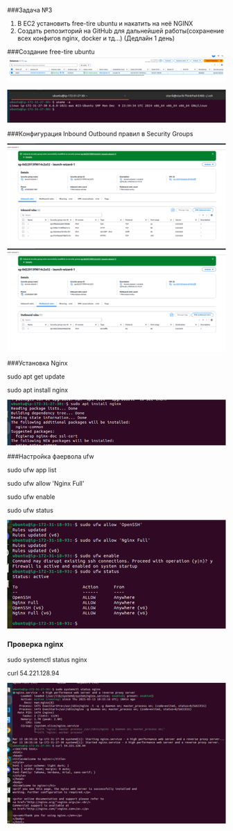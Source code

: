 ###Задача №3 

 1. В EC2 установить free-tire ubuntu и накатить на неё NGINX
 2. Создать репозиторий на GitHub для дальнейшей работы(сохранение всех конфигов nginx, docker и тд...) (Дедлайн 1 день) 

###Создание free-tire ubuntu
![image0003](image0003.png)

![image0004](image0004.png)


###Конфигурация Inbound Outbound правил в Security Groups


![image0005](image0005.png)
![image0006](image0006.png)


###Установка Nginx

sudo apt get update 

sudo apt install nginx

![image0001](image0007.png)


###Настройка фаервола ufw

sudo ufw app list

sudo ufw allow 'Nginx Full'

sudo ufw enable

sudo ufw status

![image0010](image0010.png)

### Проверка nginx

sudo systemctl status nginx

curl 54.221.128.94

![image0003](image0009.png)






